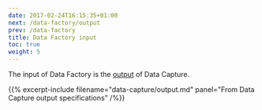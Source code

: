 ```yaml
---
date: 2017-02-24T16:15:35+01:00
next: /data-factory/output
prev: /data-factory
title: Data Factory input
toc: true
weight: 5
---
```


The input of Data Factory is the [output](../data-capture/output) of Data Capture.

{{% excerpt-include filename="data-capture/output.md" panel="From Data Capture output specifications" /%}}
